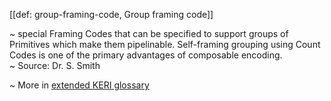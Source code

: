 [[def: group-framing-code, Group framing code]]

~ special Framing Codes that can be specified to support groups of Primitives which make them pipelinable. Self-framing grouping using Count Codes is one of the primary advantages of composable encoding.  
~ Source: Dr. S. Smith

~ More in <a href="https://weboftrust.github.io/WOT-terms/docs/glossary/group-framing-code">extended KERI glossary</a>
